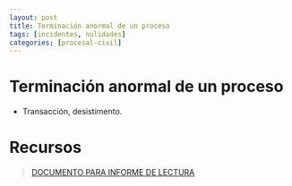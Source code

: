 ```yaml
---
layout: post
title: Terminación anormal de un proceso
tags: [incidentes, nulidades]
categories: [procesal-civil]
---
```

# Terminación anormal de un proceso
- Transacción, desistimento.

<!-- more -->
# Recursos
> [DOCUMENTO PARA INFORME DE LECTURA](/assets/documentos/semana_13.pdf)